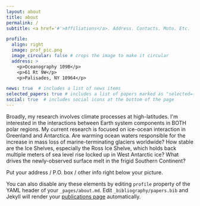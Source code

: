 ```yaml
---
layout: about
title: about
permalink: /
subtitle: <a href='#'>Affiliations</a>. Address. Contacts. Moto. Etc.

profile:
  align: right
  image: prof_pic.png
  image_circular: false # crops the image to make it circular
  address: >
    <p>Oceanography 109B</p>
    <p>61 Rt 9W</p>
    <p>Palisades, NY 10964</p>

news: true  # includes a list of news items
selected_papers: true # includes a list of papers marked as "selected={true}"
social: true  # includes social icons at the bottom of the page
---
```


Broadly, my research involves climate processes at high-latitudes. I'm interested in the interactions between Earth system components in BOTH polar regions. My current research is focused on ice-ocean interaction in Greenland and Antarctica. Are warming ocean waters responsible for the increase in mass loss of marine-terminating glaciers worldwide?  How stable are the Ice Shelves, especially the Ross Ice Shelve, which holds back multiple meters of sea level rise locked up in West Antarctic ice?  What drives the newly-observed surface melt in the frigid Southern Continent? 


Put your address / P.O. box / other info right below your picture. 


You can also disable any these elements by editing `profile` property of the YAML header of your `_pages/about.md`. Edit `_bibliography/papers.bib` and Jekyll will render your [publications page](/al-folio/publications/) automatically.

